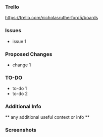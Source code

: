 ### Trello
https://trello.com/nicholasrutherford5/boards

### Issues
* issue 1

### Proposed Changes
* change 1

### TO-DO
* to-do 1
* to-do 2

### Additional Info
** any additional useful context or info **

### Screenshots
